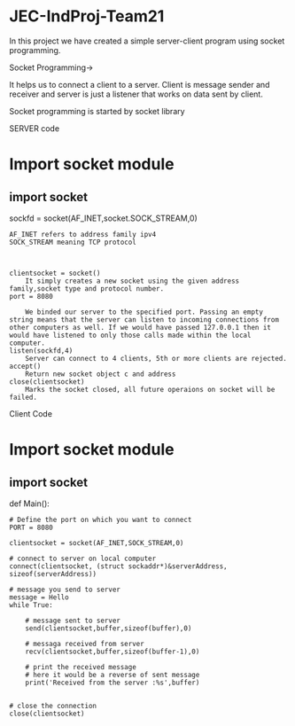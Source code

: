 # JEC-IndProj-Team21

In this project we have created a simple server-client program using socket programming.

Socket Programming->

It helps us to connect a client to a server. Client is message sender and receiver and server is just a listener that works on data sent by client.

Socket programming is started by socket library


SERVER code

# Import socket module
## import socket
sockfd = socket(AF_INET,socket.SOCK_STREAM,0)

    AF_INET refers to address family ipv4
    SOCK_STREAM meaning TCP protocol



    clientsocket = socket()
        It simply creates a new socket using the given address family,socket type and protocol number.
    port = 8080
       
        We binded our server to the specified port. Passing an empty string means that the server can listen to incoming connections from other computers as well. If we would have passed 127.0.0.1 then it would have listened to only those calls made within the local computer.
    listen(sockfd,4)
        Server can connect to 4 clients, 5th or more clients are rejected.
    accept()
        Return new socket object c and address
    close(clientsocket)
        Marks the socket closed, all future operaions on socket will be failed.





Client Code

# Import socket module
## import socket


def Main():
   

    # Define the port on which you want to connect
    PORT = 8080

    clientsocket = socket(AF_INET,SOCK_STREAM,0)

    # connect to server on local computer
    connect(clientsocket, (struct sockaddr*)&serverAddress, sizeof(serverAddress))

    # message you send to server
    message = Hello 
    while True:

        # message sent to server
        send(clientsocket,buffer,sizeof(buffer),0)

        # messaga received from server
        recv(clientsocket,buffer,sizeof(buffer-1),0)

        # print the received message
        # here it would be a reverse of sent message
        print('Received from the server :%s',buffer)

        
    # close the connection
    close(clientsocket)







